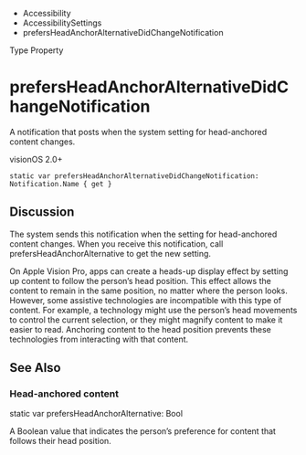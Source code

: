 

- Accessibility
- AccessibilitySettings
-  prefersHeadAnchorAlternativeDidChangeNotification 

Type Property

# prefersHeadAnchorAlternativeDidChangeNotification

A notification that posts when the system setting for head-anchored content changes.

visionOS 2.0+

``` source
static var prefersHeadAnchorAlternativeDidChangeNotification: Notification.Name { get }
```

## Discussion

The system sends this notification when the setting for head-anchored content changes. When you receive this notification, call prefersHeadAnchorAlternative to get the new setting.

On Apple Vision Pro, apps can create a heads-up display effect by setting up content to follow the person’s head position. This effect allows the content to remain in the same position, no matter where the person looks. However, some assistive technologies are incompatible with this type of content. For example, a technology might use the person’s head movements to control the current selection, or they might magnify content to make it easier to read. Anchoring content to the head position prevents these technologies from interacting with that content.

## See Also

### Head-anchored content

static var prefersHeadAnchorAlternative: Bool

A Boolean value that indicates the person’s preference for content that follows their head position.

